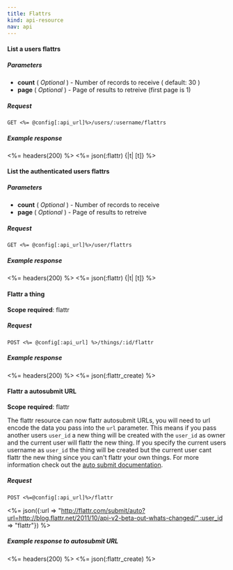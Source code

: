 ```yaml
---
title: Flattrs
kind: api-resource
nav: api
---
```


#### List a users flattrs

##### Parameters

- **count** ( _Optional_ ) - Number of records to receive ( default: 30 )
- **page** ( _Optional_ ) - Page of results to retreive (first page is 1)

##### Request
```
GET <%= @config[:api_url]%>/users/:username/flattrs
```

##### Example response
<%= headers(200) %>
<%= json(:flattr) {|t| [t]} %>

####  List the authenticated users flattrs

##### Parameters

- **count** ( _Optional_ ) - Number of records to receive
- **page** ( _Optional_ ) - Page of results to retreive

##### Request
```
GET <%= @config[:api_url]%>/user/flattrs
```

##### Example response
<%= headers(200) %>
<%= json(:flattr) {|t| [t]} %>

#### Flattr a thing

**Scope required**: flattr

##### Request
```
POST <%= @config[:api_url] %>/things/:id/flattr
```

##### Example response
<%= headers(200) %>
<%= json(:flattr_create) %>

#### Flattr a autosubmit URL

**Scope required**: flattr

The flattr resource can now flattr autosubmit URLs, you will need to url
encode the data you pass into the `url` parameter. This means if you
pass another users `user_id` a new thing will be created with the
`user_id` as owner and the current user will flattr the new thing.
If you specify the current users username as `user_id` the thing will be
created but the current user cant flattr the new thing since you can't
flattr your own things. For more information check out the [auto submit documentation](/auto_submit).

##### Request
```
POST <%=@config[:api_url]%>/flattr
```
<%= json({:url => "http://flattr.com/submit/auto?url=http://blog.flattr.net/2011/10/api-v2-beta-out-whats-changed/",:user_id => "flattr"}) %>

##### Example response to autosubmit URL

<%= headers(200) %>
<%= json(:flattr_create) %>
